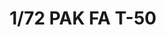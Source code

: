 ---
layout: product
title: "1/72 PAK FA T-50"
price: "6500" 
desc: "Maketa"
img_path: "/assets/img/ARK72036.webp"
brand: "Ark Models"
available: false
special_offer: false
new: true
soon: false
cat: "010000"
subcat: "015000"
subsubcat: "0N/A"
sifra: "ARK72036"
popular: false
---